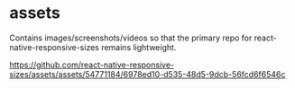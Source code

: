 # assets
Contains images/screenshots/videos so that the primary repo for react-native-responsive-sizes remains lightweight.




https://github.com/react-native-responsive-sizes/assets/assets/54771184/6978ed10-d535-48d5-9dcb-56fcd6f6546c

